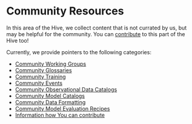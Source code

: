 # Community Resources

<!-- {% include "call_contribute.md" %} -->

In this area of the Hive, we collect content that is not currated by us, but may be helpful for the community. You can [contribute](../contribute/index.md) to this part of the Hive too!

Currently, we provide pointers to the following categories:  
- [Community Working Groups](community_working_groups.md)    
- [Community Glossaries](./glossaries/index.md)  
- [Community Training](./training/index.md)  
- [Community Events](./events/index.md)  
- [Community Observational Data Catalogs](./community_observational_catalogs.md)  
- [Community Model Catalogs](./community_model_catalogs.md)  
- [Community Data Formatting](./community_data_processing.md)  
- [Community Model Evaluation Recipes](./community_med_recipes.md)  
- [Information how You can contribute](../contribute/index.md)  